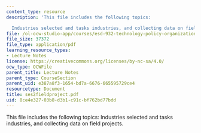 ```yaml
---
content_type: resource
description: 'This file includes the following topics:

  Industries selected and tasks industries, and collecting data on field projects.'
file: /ol-ocw-studio-app/courses/esd-932-technology-policy-organizations-spring-2005/8ce4e32703b8d3b1c91cbf762bd77bdd_ses2fieldproject.pdf
file_size: 37372
file_type: application/pdf
learning_resource_types:
- Lecture Notes
license: https://creativecommons.org/licenses/by-nc-sa/4.0/
ocw_type: OCWFile
parent_title: Lecture Notes
parent_type: CourseSection
parent_uid: e387a8f3-1654-bd7a-6676-665595729ce4
resourcetype: Document
title: ses2fieldproject.pdf
uid: 8ce4e327-03b8-d3b1-c91c-bf762bd77bdd
---
```

This file includes the following topics:
Industries selected and tasks industries, and collecting data on field projects.